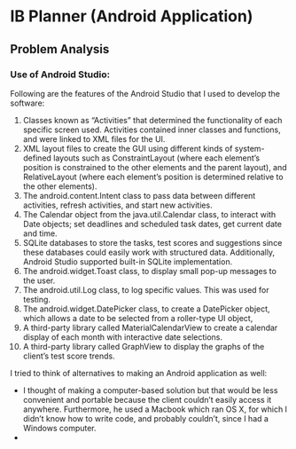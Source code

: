 # IB Planner (Android Application)

## Problem Analysis

### Use of Android Studio:

Following are the features of the Android Studio that I used to develop the software:

1. Classes known as “Activities” that determined the functionality of each specific
screen used. Activities contained inner classes and functions, and were linked to
XML files for the UI.
2. XML layout files to create the GUI using different kinds of system-defined layouts
such as ConstraintLayout (where each element’s position is constrained to the other
elements and the parent layout), and RelativeLayout (where each element’s
position is determined relative to the other elements).
3. The android.content.Intent class to pass data between different activities, refresh
activities, and start new activities.
4. The Calendar object from the java.util.Calendar class, to interact with Date objects;
set deadlines and scheduled task dates, get current date and time.
5. SQLite databases to store the tasks, test scores and suggestions since these
databases could easily work with structured data. Additionally, Android Studio
supported built-in SQLite implementation.
6. The android.widget.Toast class, to display small pop-up messages to the user.
7. The android.util.Log class, to log specific values. This was used for testing.
8. The android.widget.DatePicker class, to create a DatePicker object, which allows a
date to be selected from a roller-type UI object,
9. A third-party library called MaterialCalendarView to create a calendar display of
each month with interactive date selections.
10. A third-party library called GraphView to display the graphs of the client’s test
score trends.

I tried to think of alternatives to making an Android application as well:

* I thought of making a computer-based solution but that would be less convenient and
portable because the client couldn’t easily access it anywhere. Furthermore, he used a Macbook which ran OS X, for which I didn’t know how to write code, and probably
couldn’t, since I had a Windows computer.
* 

